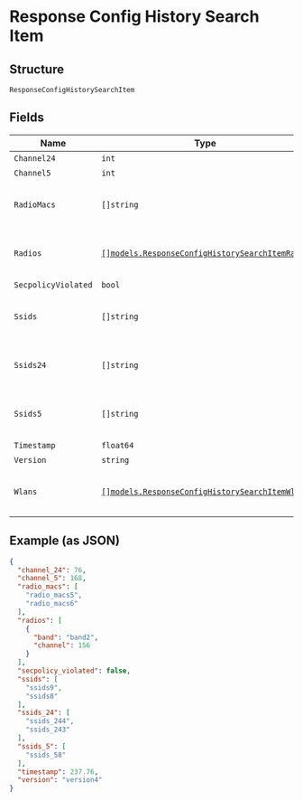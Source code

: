 
# Response Config History Search Item

## Structure

`ResponseConfigHistorySearchItem`

## Fields

| Name | Type | Tags | Description |
|  --- | --- | --- | --- |
| `Channel24` | `int` | Required | - |
| `Channel5` | `int` | Required | - |
| `RadioMacs` | `[]string` | Optional | **Constraints**: *Unique Items Required* |
| `Radios` | [`[]models.ResponseConfigHistorySearchItemRadio`](../../doc/models/response-config-history-search-item-radio.md) | Optional | **Constraints**: *Unique Items Required* |
| `SecpolicyViolated` | `bool` | Required | - |
| `Ssids` | `[]string` | Optional | **Constraints**: *Unique Items Required* |
| `Ssids24` | `[]string` | Optional | **Constraints**: *Unique Items Required* |
| `Ssids5` | `[]string` | Optional | **Constraints**: *Unique Items Required* |
| `Timestamp` | `float64` | Required | - |
| `Version` | `string` | Required | - |
| `Wlans` | [`[]models.ResponseConfigHistorySearchItemWlan`](../../doc/models/response-config-history-search-item-wlan.md) | Optional | **Constraints**: *Unique Items Required* |

## Example (as JSON)

```json
{
  "channel_24": 76,
  "channel_5": 168,
  "radio_macs": [
    "radio_macs5",
    "radio_macs6"
  ],
  "radios": [
    {
      "band": "band2",
      "channel": 156
    }
  ],
  "secpolicy_violated": false,
  "ssids": [
    "ssids9",
    "ssids8"
  ],
  "ssids_24": [
    "ssids_244",
    "ssids_243"
  ],
  "ssids_5": [
    "ssids_58"
  ],
  "timestamp": 237.76,
  "version": "version4"
}
```

